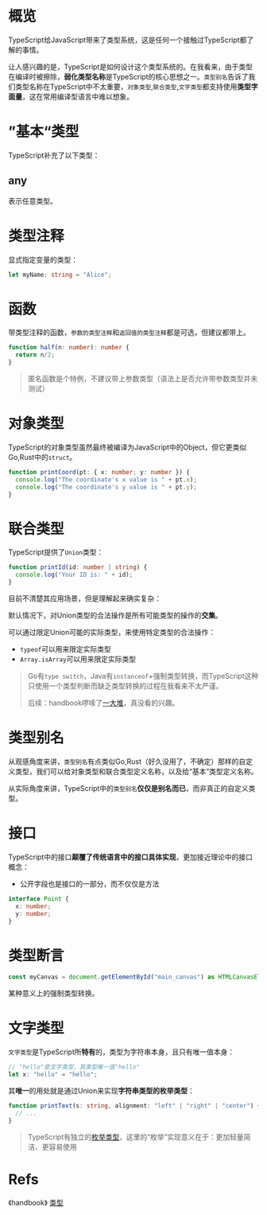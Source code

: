 # 概览

TypeScript给JavaScript带来了类型系统，这是任何一个接触过TypeScript都了解的事情。

让人感兴趣的是，TypeScript是如何设计这个类型系统的。在我看来，由于类型在编译时被擦除，**弱化类型名称**是TypeScript的核心思想之一。`类型别名`告诉了我们类型名称在TypeScript中不太重要，`对象类型`,`联合类型`,`文字类型`都支持使用**类型字面量**，这在常用编译型语言中难以想象。

# ”基本“类型

TypeScript补充了以下类型：

## any

表示任意类型。

# 类型注释

显式指定变量的类型：

```typescript
let myName: string = "Alice";
```

# 函数

带类型注释的函数，`参数的类型注释`和`返回值的类型注释`都是可选，但建议都带上。

```typescript
function half(n: number): number {
  return n/2;
}
```

> 匿名函数是个特例，不建议带上参数类型（语法上是否允许带参数类型并未测试）

# 对象类型

TypeScript的对象类型虽然最终被编译为JavaScript中的Object，但它更类似Go,Rust中的`struct`。

```typescript
function printCoord(pt: { x: number; y: number }) {
  console.log("The coordinate's x value is " + pt.x);
  console.log("The coordinate's y value is " + pt.y);
}
```



# 联合类型

TypeScript提供了`Union`类型：

```typescript
function printId(id: number | string) {
  console.log("Your ID is: " + id);
}
```

目前不清楚其应用场景，但是理解起来确实复杂：

默认情况下，对Union类型的合法操作是所有可能类型的操作的**交集**。

可以通过限定Union可能的实际类型，来使用特定类型的合法操作：

- `typeof`可以用来限定实际类型
- `Array.isArray`可以用来限定实际类型

> Go有`type switch`，Java有`instanceof`+强制类型转换，而TypeScript这种只使用一个类型判断而缺乏类型转换的过程在我看来不太严谨。
>
> 后续：handbook啰嗦了[一大堆](https://www.typescriptlang.org/docs/handbook/2/narrowing.html)，真没看的兴趣。

# 类型别名

从观感角度来讲，`类型别名`有点类似Go,Rust（好久没用了，不确定）那样的自定义类型，我们可以给对象类型和联合类型定义名称，以及给“基本”类型定义名称。

从实际角度来讲，TypeScript中的`类型别名`**仅仅是别名而已**，而非真正的自定义类型。

# 接口

TypeScript中的接口**颠覆了传统语言中的接口具体实现**，更加接近理论中的接口概念：

- 公开字段也是接口的一部分，而不仅仅是方法

```typescript
interface Point {
  x: number;
  y: number;
}
```

# 类型断言

```typescript
const myCanvas = document.getElementById("main_canvas") as HTMLCanvasElement;
```

某种意义上的强制类型转换。

# 文字类型

`文字类型`是TypeScript所**特有**的，类型为字符串本身，且只有唯一值本身：

```typescript
// "hello"是文字类型，其类型唯一值"hello"
let x: "hello" = "hello";
```

其**唯一**的用处就是通过Union来实现**字符串类型的枚举类型**：

```typescript
function printText(s: string, alignment: "left" | "right" | "center") {
  // ...
}
```

> TypeScript有独立的[枚举类型](https://www.typescriptlang.org/docs/handbook/enums.html)，这里的“枚举”实现意义在于：更加轻量简洁、更容易使用

# Refs

《handbook》 [类型](https://www.typescriptlang.org/docs/handbook/2/everyday-types.html)

